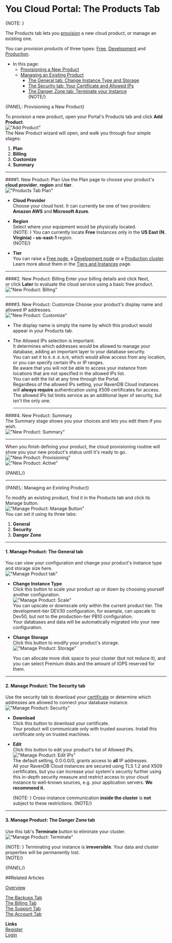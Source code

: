 # You Cloud Portal: The Products Tab

{NOTE: }

The Products tab lets you [provision](../../cloud/cloud-overview#provisioning) a new cloud product, or manage an existing one.  

You can provision products of three types:  [Free](../../cloud/cloud-overview#the-free-tier), 
[Development](../../cloud/cloud-overview#the-development-tier) 
and [Production](../../cloud/cloud-overview#the-production-tier).  

* In this page:  
  * [Provisioning a New Product](../../cloud/portal/cloud-portal-products-tab#provisioning-a-new-product)  
  * [Managing an Existing Product](../../cloud/portal/cloud-portal-products-tab#managing-an-existing-product)  
     - [The General tab: Change Instance Type and Storage](../../cloud/portal/cloud-portal-products-tab#manage-product-the-general-tab)  
     - [The Security tab: Your Certificate and Allowed IPs](../../cloud/portal/cloud-portal-products-tab#manage-product-the-security-tab)  
     - [The Danger Zone tab: Terminate your Instance](../../cloud/portal/cloud-portal-products-tab#manage-product--the-danger-zone-tab)  
{NOTE/}

{PANEL: Provisioning a New Product}

To provision a new product, open your Portal's Products tab and click **Add Product**.  
!["Add Product"](images\portal-001.png "Add Product")  
The New Product wizard will open, and walk you through four simple stages:  
  
1. **Plan**  
2. **Billing**  
3. **Customize**  
4. **Summary**  

---

####1. New Product: Plan
Use the Plan page to choose your product's **cloud provider**, **region** and **tier**.  
!["Products Tab Plan"](images\portal-products-tab-plan-001.png "Products Tab Plan")  
  

  - **Cloud Provider**  
   Choose your cloud host. It can currently be one of two providers: **Amazon AWS** and **Microsoft Azure**.  

- **Region**  
  Select where your equipment would be physically located.  
  {NOTE: }
   You can currently locate **Free** Instances only in the **US East (N. Virginia) - us-east-1** region.  
  {NOTE/}
  
- **Tier**  
  You can raise a [Free node](../../cloud/cloud-instances#a-free-cloud-node), 
  a [Development node](../../cloud/cloud-instances#a-development-cloud-server) or a 
  [Production cluster](../../cloud/cloud-instances#a-production-cloud-cluster).  
  Learn more about them in the [Tiers and Instances](../../cloud/cloud-instances) page.  

---

####2. New Product: Billing
Enter your billing details and click Next,  
or click **Later** to evaluate the cloud service using a basic free product.  
!["New Product: Billing"](images\portal-products-001-billing.png "New Product: Billing")  

---

####3. New Product: Customize
Choose your product's display name and allowed IP addresses.  
!["New Product: Customize"](images\portal-products-002-customize.png "New Product: Customize")  

- The display name is simply the name by which this product would appear in your Products tab.  
- The Allowed IPs selection is important.  
  It determines which addresses would be allowed to manage your database, adding an important layer to your database security.  
  You can set it to `0.0.0.0/0`, which would allow access from any location, or you can specify certain IPs or IP ranges.  
  Be aware that you will not be able to access your instance from locations that are not specified in the allowed IPs list.  
  You can edit the list at any time through the Portal.  
  Regardless of the allowed IPs setting, your RavenDB Cloud instances will **always require** authentication using X509 
  certificates for access. The allowed IPs list limits service as an additional layer of security, but isn't the only one.  

  ---

####4. New Product: Summary  
The Summary stage shows you your choices and lets you edit them if you wish.  
!["New Product: Summary"](images\portal-products-003-summary.png "New Product: Summary")  

---

When you finish defining your product, the cloud provisioning routine will show you 
your new product's status until it's ready to go.  
!["New Product: Provisioning"](images\portal-products-provisioning-001-setting.png "New Product: Provisioning")  
!["New Product: Active"](images\portal-products-provisioning-002-active.png "New Product: Active")  

{PANEL/}

---

{PANEL: Managing an Existing Product}
  
To modify an existing product, find it in the Products tab and click its Manage button.  
!["Manage Product: Manage Button"](images\portal-products-004-manage-button.png "Manage Product: Manage Button")  
You can set it using its three tabs:  

1. **General**  
2. **Security**  
3. **Danger Zone**  

---

#### 1. Manage Product: The General tab  
You can view your configuration and change your product's instance type and storage size here.  
!["Manage Product tab"](images\portal-products-005-manage-general.png "Manage Product tab")  

* **Change Instance Type**  
  Click this button to scale your product up or down by choosing yourself another configuration.  
  !["Manage Product: Scale"](images\portal-products-0051-manage-General-scale.png "Manage Product: Scale")  
  You can upscale or downscale only within the current product tier. The development-tier DEV30 configuration,
  for example, can upscale to Dev50, but not to the production-tier PB10 configuration.  
  Your databases and data will be automatically migrated into your new configuration.  

* **Change Storage**  
  Click this button to modify your product's storage.  
  !["Manage Product: Storage"](images\portal-products-0052-manage-general-storage.png "Manage Product: Storage")  
  
  You can allocate more disk space to your cluster (but not reduce it), and you can select Premium disks and the 
  amount of IOPS reserved for them.  

---

#### 2. Manage Product: The Security tab  
Use the security tab to download your [certificate](../../cloud/cloud-security) or determine which addresses are 
allowed to connect your database instance.  
!["Manage Product: Security"](images\portal-products-006-manage-security.png "Manage Product: Security")  

* **Download**  
  Click this button to download your certificate.  
  Your product will communicate only with trusted sources. Install this certificate only on trusted machines.  

* **Edit**  
  Click this button to edit your product's list of Allowed IPs.  
  !["Manage Product: Edit IPs"](images\portal-products-0061-manage-security-addresses.png "Manage Product: Edit IPs")  
  The default setting, 0.0.0.0/0, grants access to **all** IP addresses.  
  All your RavenDB Cloud instances are secured using TLS 1.2 and X509 certificates, but you can increase your 
  system's security further using this in-depth security measure and restrict access to your cloud instance to 
  well-known sources, e.g. your application servers. **We recommend it.**  
  
    {NOTE: }
    Cross-instance communication **inside the cluster** is **not** subject to these restrictions.
    {NOTE/}

---

#### 3. Manage Product:  The Danger Zone tab  
  Use this tab's **Terminate** button to eliminate your cluster.  
  !["Manage Product: Terminate"](images\portal-products-007-manage-terminate.png "Manage Product: Terminate")  

  {NOTE: }
  Terminating your instance is **irreversible**. Your data and cluster properties will be permanently lost.  
  {NOTE/}

{PANEL/}

##Related Articles

[Overview](../../cloud/cloud-overview)  
  
[The Backups Tab](../../cloud/portal/cloud-portal-backups-tab)  
[The Billing Tab](../../cloud/portal/cloud-portal-billing-tab)  
[The Support Tab](../../cloud/portal/cloud-portal-support-tab)  
[The Account Tab](../../cloud/portal/cloud-portal-account-tab)  
  
**Links**  
[Register]( https://cloud.ravendb.net/user/register)  
[Login]( https://cloud.ravendb.net/user/login)  

